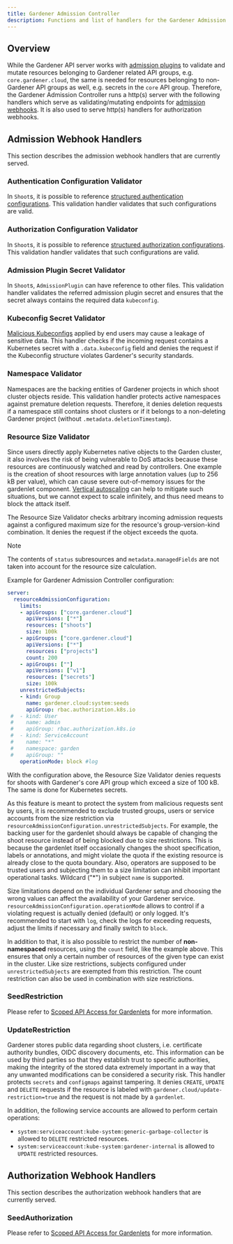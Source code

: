 ```yaml
---
title: Gardener Admission Controller
description: Functions and list of handlers for the Gardener Admission Controller
---
```


## Overview

While the Gardener API server works with [admission plugins](./apiserver-admission-plugins.md) to validate and mutate resources belonging to Gardener related API groups, e.g. `core.gardener.cloud`, the same is needed for resources belonging to non-Gardener API groups as well, e.g. secrets in the `core` API group.
Therefore, the Gardener Admission Controller runs a http(s) server with the following handlers which serve as validating/mutating endpoints for [admission webhooks](https://kubernetes.io/docs/reference/access-authn-authz/extensible-admission-controllers/).
It is also used to serve http(s) handlers for authorization webhooks.

## Admission Webhook Handlers

This section describes the admission webhook handlers that are currently served.

### Authentication Configuration Validator

In `Shoot`s, it is possible to reference [structured authentication configurations](https://kubernetes.io/blog/2024/04/25/structured-authentication-moves-to-beta).
This validation handler validates that such configurations are valid.

### Authorization Configuration Validator

In `Shoot`s, it is possible to reference [structured authorization configurations](https://kubernetes.io/blog/2024/04/26/multi-webhook-and-modular-authorization-made-much-easier).
This validation handler validates that such configurations are valid.

### Admission Plugin Secret Validator

In `Shoot`s, `AdmissionPlugin` can have reference to other files. This validation handler validates the referred admission plugin secret and ensures that the secret always contains the required data `kubeconfig`.

### Kubeconfig Secret Validator

[Malicious Kubeconfigs](https://github.com/kubernetes/kubectl/issues/697) applied by end users may cause a leakage of sensitive data.
This handler checks if the incoming request contains a Kubernetes secret with a `.data.kubeconfig` field and denies the request if the Kubeconfig structure violates Gardener's security standards.

### Namespace Validator

Namespaces are the backing entities of Gardener projects in which shoot cluster objects reside.
This validation handler protects active namespaces against premature deletion requests.
Therefore, it denies deletion requests if a namespace still contains shoot clusters or if it belongs to a non-deleting Gardener project (without `.metadata.deletionTimestamp`).

### Resource Size Validator

Since users directly apply Kubernetes native objects to the Garden cluster, it also involves the risk of being vulnerable to DoS attacks because these resources are continuously watched and read by controllers.
One example is the creation of shoot resources with large annotation values (up to 256 kB per value), which can cause severe out-of-memory issues for the gardenlet component.
[Vertical autoscaling](https://github.com/kubernetes/autoscaler/tree/master/vertical-pod-autoscaler) can help to mitigate such situations, but we cannot expect to scale infinitely, and thus need means to block the attack itself.

The Resource Size Validator checks arbitrary incoming admission requests against a configured maximum size for the resource's group-version-kind combination. It denies the request if the object exceeds the quota.

> [!NOTE]
> The contents of `status` subresources and `metadata.managedFields` are not taken into account for the resource size calculation.

Example for Gardener Admission Controller configuration:

```yaml
server:
  resourceAdmissionConfiguration:
    limits:
    - apiGroups: ["core.gardener.cloud"]
      apiVersions: ["*"]
      resources: ["shoots"]
      size: 100k
    - apiGroups: ["core.gardener.cloud"]
      apiVersions: ["*"]
      resources: ["projects"]
      count: 200
    - apiGroups: [""]
      apiVersions: ["v1"]
      resources: ["secrets"]
      size: 100k
    unrestrictedSubjects:
    - kind: Group
      name: gardener.cloud:system:seeds
      apiGroup: rbac.authorization.k8s.io
 #  - kind: User
 #    name: admin
 #    apiGroup: rbac.authorization.k8s.io
 #  - kind: ServiceAccount
 #    name: "*"
 #    namespace: garden
 #    apiGroup: ""
    operationMode: block #log
```

With the configuration above, the Resource Size Validator denies requests for shoots with Gardener's core API group which exceed a size of 100 kB. The same is done for Kubernetes secrets.

As this feature is meant to protect the system from malicious requests sent by users, it is recommended to exclude trusted groups, users or service accounts from the size restriction via `resourceAdmissionConfiguration.unrestrictedSubjects`.
For example, the backing user for the gardenlet should always be capable of changing the shoot resource instead of being blocked due to size restrictions.
This is because the gardenlet itself occasionally changes the shoot specification, labels or annotations, and might violate the quota if the existing resource is already close to the quota boundary.
Also, operators are supposed to be trusted users and subjecting them to a size limitation can inhibit important operational tasks.
Wildcard ("*") in subject `name` is supported.

Size limitations depend on the individual Gardener setup and choosing the wrong values can affect the availability of your Gardener service.
`resourceAdmissionConfiguration.operationMode` allows to control if a violating request is actually denied (default) or only logged.
It's recommended to start with `log`, check the logs for exceeding requests, adjust the limits if necessary and finally switch to `block`.

In addition to that, it is also possible to restrict the number of **non-namespaced** resources, using the `count` field, like the example above.
This ensures that only a certain number of resources of the given type can exist in the cluster. Like size restrictions, subjects configured under `unrestrictedSubjects` are exempted from this restriction.
The count restriction can also be used in combination with size restrictions.

### SeedRestriction

Please refer to [Scoped API Access for Gardenlets](../deployment/gardenlet_api_access.md) for more information.

### UpdateRestriction

Gardener stores public data regarding shoot clusters, i.e. certificate authority bundles, OIDC discovery documents, etc.
This information can be used by third parties so that they establish trust to specific authorities, making the integrity of the stored data extremely important in a way that any unwanted modifications can be considered a security risk.
This handler protects `secrets` and `configmaps` against tampering.
It denies `CREATE`, `UPDATE` and `DELETE` requests if the resource is labeled with `gardener.cloud/update-restriction=true` and the request is not made by a `gardenlet`.

In addition, the following service accounts are allowed to perform certain operations:
- `system:serviceaccount:kube-system:generic-garbage-collector` is allowed to `DELETE` restricted resources.
- `system:serviceaccount:kube-system:gardener-internal` is allowed to `UPDATE` restricted resources.

## Authorization Webhook Handlers

This section describes the authorization webhook handlers that are currently served.

### SeedAuthorization

Please refer to [Scoped API Access for Gardenlets](../deployment/gardenlet_api_access.md) for more information.
